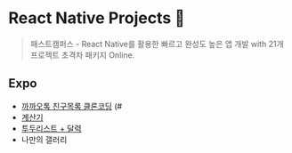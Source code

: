 # React Native Projects 🚀
> 패스트캠퍼스 - React Native를 활용한 빠르고 완성도 높은 앱 개발 with 21개 프로젝트 초격차 패키지 Online.


## Expo
- [까까오톡 친구목록 클론코딩](https://github.com/chaeyun-sim/react-native-projects/tree/main/kakao-friends-list) (#
- [계산기](https://github.com/chaeyun-sim/react-native-projects/tree/main/calculator)
- [투두리스트 + 달력](https://github.com/chaeyun-sim/react-native-projects/tree/main/todo-list)
- 나만의 갤러리
